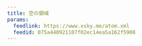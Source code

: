```yaml
---
title: 空の領域
params:
  feedlink: https://www.xsky.me/atom.xml
  feedid: 075a440921107f02ec14ea5a162f5908
---
```

